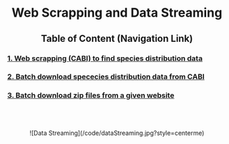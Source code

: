 <div align="center"><h1>Web Scrapping and Data Streaming</h1></div>
<div align="center"><h2>Table of Content (Navigation Link) </h2></div>

<h3> <a href="/code/Web%20Scrapping%20CABI%20to%20find%20information%20available%20for%20Species%20with%20Parallel.ipynb"> 1. Web scrapping (CABI) to find species distribution data </a></h3>
<h3> <a href="/code/Batch%20Download%20CABI%20Species%20Distribution%20Data%20Automatically.ipynb"> 2. Batch download spececies distribution data from CABI </a></h3>
<h3> <a href="/code/Download%20all%20Zip%20files%20on%20a%20website.ipynb"> 3. Batch download zip files from a given website </a></h3>

</br>
</br>
</br>

<div align="center">![Data Streaming](/code/dataStreaming.jpg?style=centerme)</div>
